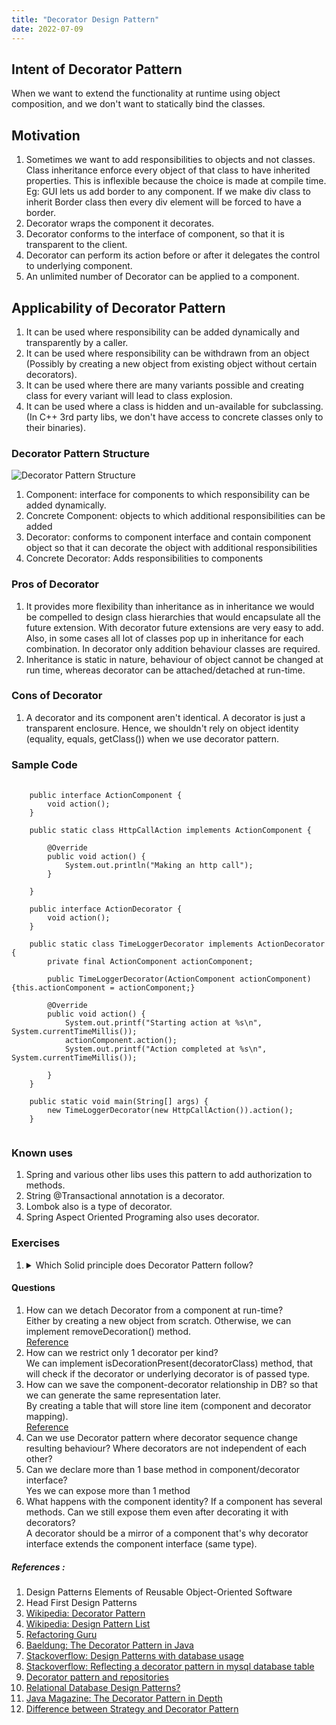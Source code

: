 ```yaml
---
title: "Decorator Design Pattern"
date: 2022-07-09
---
```


## Intent of Decorator Pattern
When we want to extend the functionality at runtime using object composition, and we don't want to statically bind the classes.

## Motivation
1. Sometimes we want to add responsibilities to objects and not classes. Class inheritance enforce every object of that class to have inherited properties. This is inflexible because the choice is made at compile time. <br>
   Eg: GUI lets us add border to any component. If we make div class to inherit Border class then every div element will be forced to have a border. 
2. Decorator wraps the component it decorates.
3. Decorator conforms to the interface of component, so that it is transparent to the client. 
4. Decorator can perform its action before or after it delegates the control to underlying component.
5. An unlimited number of Decorator can be applied to a component.

## Applicability of Decorator Pattern
1. It can be used where responsibility can be added dynamically and transparently by a caller.
2. It can be used where responsibility can be withdrawn from an object (Possibly by creating a new object from existing object without certain decorators).
3. It can be used where there are many variants possible and creating class for every variant will lead to class explosion.
4. It can be used where a class is hidden and un-available for subclassing. (In C++ 3rd party libs, we don't have access to concrete classes only to their binaries).

### Decorator Pattern Structure
![Decorator Pattern Structure](../../../assets/posts/DecoratorPatternDesign.jpeg "Decorator Pattern Structure Image")

1. Component: interface for components to which responsibility can be added dynamically.
2. Concrete Component: objects to which additional responsibilities can be added
3. Decorator: conforms to component interface and contain component object so that it can decorate the object with additional responsibilities
4. Concrete Decorator: Adds responsibilities to components

### Pros of Decorator
1. It provides more flexibility than inheritance as in inheritance we would be compelled to design class hierarchies that would encapsulate all the future extension.
   With decorator future extensions are very easy to add. Also, in some cases all lot of classes pop up in inheritance for each combination.
   In decorator only addition behaviour classes are required.
2. Inheritance is static in nature, behaviour of object cannot be changed at run time, whereas decorator can be attached/detached at run-time.

### Cons of Decorator
1. A decorator and its component aren't identical. A decorator is just a transparent enclosure. Hence, we shouldn't rely on object identity (equality, equals, getClass()) when we use decorator pattern.

### Sample Code
<pre>
   <code>
    public interface ActionComponent {
        void action();
    }

    public static class HttpCallAction implements ActionComponent {

        @Override
        public void action() {
            System.out.println("Making an http call");
        }

    }

    public interface ActionDecorator {
        void action();
    }

    public static class TimeLoggerDecorator implements ActionDecorator {
        private final ActionComponent actionComponent;

        public TimeLoggerDecorator(ActionComponent actionComponent) {this.actionComponent = actionComponent;}

        @Override
        public void action() {
            System.out.printf("Starting action at %s\n", System.currentTimeMillis());
            actionComponent.action();
            System.out.printf("Action completed at %s\n", System.currentTimeMillis());

        }
    }

    public static void main(String[] args) {
        new TimeLoggerDecorator(new HttpCallAction()).action();
    }
   </code>
</pre>

### Known uses
1. Spring and various other libs uses this pattern to add authorization to methods.
2. String @Transactional annotation is a decorator.
3. Lombok also is a type of decorator.
4. Spring Aspect Oriented Programing also uses decorator.

### Exercises
<ol>
   <li>
      <details>
         <summary>
            Which Solid principle does Decorator Pattern follow?
         </summary>
         <p>
            Open close principle. As we can add new responsibility by adding new decorators without changing the code of components.
         </p>
      </details>
   </li>
</ol>


#### Questions
1. How can we detach Decorator from a component at run-time? <br>
   Either by creating a new object from scratch.
   Otherwise, we can implement removeDecoration() method. <br>
   [Reference](https://stackoverflow.com/questions/12239784/how-to-remove-decorated-object-from-decorator-pattern-in-java)
2. How can we restrict only 1 decorator per kind? <br>
   We can implement isDecorationPresent(decoratorClass) method, that will check if the decorator or underlying decorator is of passed type.
3. How can we save the component-decorator relationship in DB? so that we can generate the same representation later. <br>
   By creating a table that will store line item (component and decorator mapping). <br> 
   [Reference](https://stackoverflow.com/questions/18278465/reflecting-a-decorator-pattern-in-mysql-database-table)
4. Can we use Decorator pattern where decorator sequence change resulting behaviour? Where decorators are not independent of each other?
5. Can we declare more than 1 base method in component/decorator interface? <br>
   Yes we can expose more than 1 method
6. What happens with the component identity? If a component has several methods. Can we still expose them even after decorating it with decorators? <br>
   A decorator should be a mirror of a component that's why decorator interface extends the component interface (same type).

##### References :  
1. Design Patterns Elements of Reusable Object-Oriented Software
2. Head First Design Patterns
3. [Wikipedia: Decorator Pattern](https://en.wikipedia.org/wiki/Decorator_pattern)
4. [Wikipedia: Design Pattern List](https://en.wikipedia.org/wiki/Software_design_pattern)
5. [Refactoring Guru](https://refactoring.guru/design-patterns/decorator)
6. [Baeldung: The Decorator Pattern in Java](https://www.baeldung.com/java-decorator-pattern)
7. [Stackoverflow: Design Patterns with database usage](https://stackoverflow.com/questions/21541201/design-patterns-with-database-usage)
8. [Stackoverflow: Reflecting a decorator pattern in mysql database table](https://stackoverflow.com/questions/18278465/reflecting-a-decorator-pattern-in-mysql-database-table)
9. [Decorator pattern and repositories](https://blog.antoine-augusti.fr/2015/02/decorator-pattern-repositories/)
10. [Relational Database Design Patterns?](https://stackoverflow.com/questions/145689/relational-database-design-patterns)
11. [Java Magazine: The Decorator Pattern in Depth](https://blogs.oracle.com/javamagazine/post/the-decorator-pattern-in-depth)
12. [Difference between Strategy and Decorator Pattern](https://stackoverflow.com/questions/26422884/strategy-pattern-v-s-decorator-pattern)
